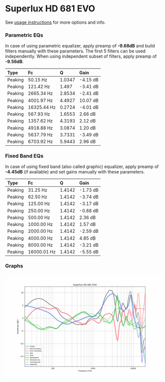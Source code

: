 # Superlux HD 681 EVO
See [usage instructions](https://github.com/jaakkopasanen/AutoEq#usage) for more options and info.

### Parametric EQs
In case of using parametric equalizer, apply preamp of **-9.68dB** and build filters manually
with these parameters. The first 5 filters can be used independently.
When using independent subset of filters, apply preamp of **-9.56dB**.

| Type    | Fc          |      Q | Gain     |
|:--------|:------------|:-------|:---------|
| Peaking | 50.15 Hz    | 1.0347 | -4.15 dB |
| Peaking | 121.42 Hz   | 1.497  | -3.41 dB |
| Peaking | 2665.34 Hz  | 2.8534 | -2.41 dB |
| Peaking | 4001.97 Hz  | 4.4927 | 10.07 dB |
| Peaking | 16325.44 Hz | 0.2724 | -4.01 dB |
| Peaking | 567.93 Hz   | 1.6553 | 2.66 dB  |
| Peaking | 1357.62 Hz  | 4.3193 | 2.12 dB  |
| Peaking | 4918.88 Hz  | 3.0874 | 1.20 dB  |
| Peaking | 5637.79 Hz  | 3.7331 | -3.49 dB |
| Peaking | 6703.92 Hz  | 5.9443 | 2.96 dB  |

### Fixed Band EQs
In case of using fixed band (also called graphic) equalizer, apply preamp of **-4.45dB**
(if available) and set gains manually with these parameters.

| Type    | Fc          |      Q | Gain     |
|:--------|:------------|:-------|:---------|
| Peaking | 31.25 Hz    | 1.4142 | -1.73 dB |
| Peaking | 62.50 Hz    | 1.4142 | -3.74 dB |
| Peaking | 125.00 Hz   | 1.4142 | -3.17 dB |
| Peaking | 250.00 Hz   | 1.4142 | -0.88 dB |
| Peaking | 500.00 Hz   | 1.4142 | 2.36 dB  |
| Peaking | 1000.00 Hz  | 1.4142 | 1.57 dB  |
| Peaking | 2000.00 Hz  | 1.4142 | -2.59 dB |
| Peaking | 4000.00 Hz  | 1.4142 | 4.85 dB  |
| Peaking | 8000.00 Hz  | 1.4142 | -3.21 dB |
| Peaking | 16000.01 Hz | 1.4142 | -5.55 dB |

### Graphs
![](./Superlux%20HD%20681%20EVO.png)